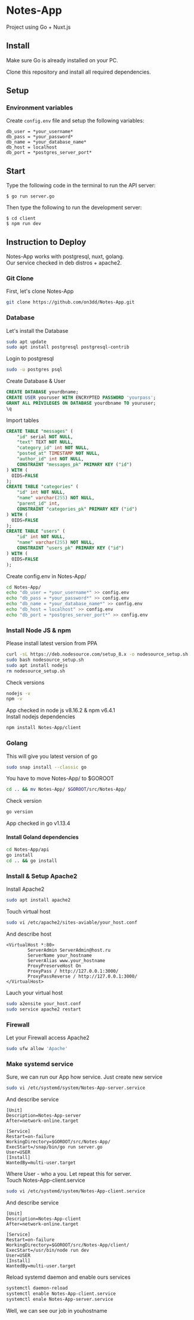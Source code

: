 # Notes-App
Project using Go + Nuxt.js

## Install
Make sure Go is already installed on your PC.

Clone this repository and install all required dependencies.

## Setup
### Environment variables
Create `config.env` file and setup the following variables:
```
db_user = *your_username*
db_pass = *your_password*
db_name = *your_database_name*
db_host = localhost
db_port = *postgres_server_port*
````

## Start
Type the following code in the terminal to run the API server:
```
$ go run server.go
```
Then type the following to run the development server:
```
$ cd client
$ npm run dev

```

## Instruction to Deploy
Notes-App works with postgresql, nuxt, golang.  
Our service checked in deb distros + apache2.
### Git Clone
First, let's clone Notes-App
``` bash
git clone https://github.com/on3dd/Notes-App.git
```
### Database
Let's install the Database
``` bash
sudo apt update
sudo apt install postgresql postgresql-contrib
```
Login to postgresql
``` bash
sudo -u postgres psql
```
Create Database & User  
``` sql
CREATE DATABASE yourdbname;
CREATE USER youruser WITH ENCRYPTED PASSWORD 'yourpass';
GRANT ALL PRIVILEGES ON DATABASE yourdbname TO youruser;
\q
```
Import tables
``` sql
CREATE TABLE "messages" (
	"id" serial NOT NULL,
	"text" TEXT NOT NULL,
	"category_id" int NOT NULL,
	"posted_at" TIMESTAMP NOT NULL,
	"author_id" int NOT NULL,
	CONSTRAINT "messages_pk" PRIMARY KEY ("id")
) WITH (
  OIDS=FALSE
);
CREATE TABLE "categories" (
	"id" int NOT NULL,
	"name" varchar(255) NOT NULL,
	"parent_id" int,
	CONSTRAINT "categories_pk" PRIMARY KEY ("id")
) WITH (
  OIDS=FALSE
);
CREATE TABLE "users" (
	"id" int NOT NULL,
	"name" varchar(255) NOT NULL,
	CONSTRAINT "users_pk" PRIMARY KEY ("id")
) WITH (
  OIDS=FALSE
);
```
Create config.env in Notes-App/
``` bash
cd Notes-App/
echo "db_user = *your_username*" >> config.env
echo "db_pass = *your_password*" >> config.env
echo "db_name = *your_database_name*" >> config.env
echo "db_host = localhost" >> config.env
echo "db_port = *postgres_server_port*" >> config.env
```
### Install Node JS & npm
Please install latest version from PPA
``` bash
curl -sL https://deb.nodesource.com/setup_8.x -o nodesource_setup.sh
sudo bash nodesource_setup.sh
sudo apt install nodejs
rm nodesource_setup.sh
```
Check versions
``` bash
nodejs -v
npm -v
```
App checked in node js v8.16.2 & npm v6.4.1  
  Install nodejs dependencies
``` bash
npm install Notes-App/client
```
### Golang
This will give you latest version of go
``` bash
sudo snap install --classic go
```
You have to move Notes-App/ to $GOROOT
``` bash
cd .. && mv Notes-App/ $GOROOT/src/Notes-App/
```
Check version
``` bash
go version
```
App checked in go v1.13.4
#### Install Goland dependencies
``` bash
cd Notes-App/api
go install
cd .. && go install
```
### Install & Setup Apache2
Install Apache2
``` bash
sudo apt install apache2
```
Touch virtual host
``` bash
sudo vi /etc/apache2/sites-aviable/your_host.conf
```
And describe host
``` apache2
<VirtualHost *:80>
        ServerAdmin ServerAdmin@host.ru
        ServerName your_hostname
        ServerAlias www.your_hostname
        ProxyPreserveHost On
        ProxyPass / http://127.0.0.1:3000/
        ProxyPassReverse / http://127.0.0.1:3000/
</VirtualHost>
```
Lauch your virtual host
``` bash
sudo a2ensite your_host.conf
sudo service apache2 restart
```
### Firewall
Let your Firewall access Apache2
``` bash
sudo ufw allow 'Apache'
```
### Make systemd service
Sure, we can run our App how service. Just create new service
``` bash
sudo vi /etc/systemd/system/Notes-App-server.service
```
And describe service
``` systemd
[Unit]
Description=Notes-App-server
After=network-online.target

[Service]
Restart=on-failure
WorkingDirectory=$GOROOT/src/Notes-App/
ExecStart=/snap/bin/go run server.go
User=USER
[Install]
WantedBy=multi-user.target
```
Where User - who a you. Let repeat this for server.  
Touch Notes-App-client.service  
``` bash
sudo vi /etc/systemd/system/Notes-App-client.service
```
And describe service
``` systemd
[Unit]
Description=Notes-App-client
After=network-online.target

[Service]
Restart=on-failure
WorkingDirectory=$GOROOT/src/Notes-App/client/
ExecStart=/usr/bin/node run dev
User=USER
[Install]
WantedBy=multi-user.target
```
Reload systemd daemon and enable ours services
``` bash
systemctl daemon-reload
systemctl enable Notes-App-client.service
systemctl enale Notes-App-server.service
```
Well, we can see our job in youhostname
